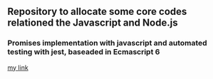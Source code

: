 ## Repository to allocate some core codes relationed the Javascript and Node.js

### Promises implementation with javascript and automated testing with jest, baseaded in Ecmascript 6

[my link](file://Promises)
